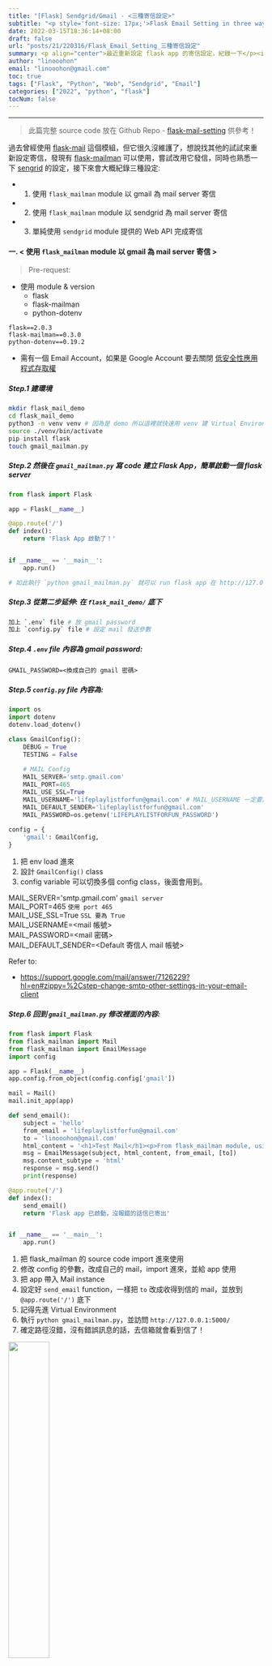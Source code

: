 ```yaml
---
title: "[Flask] Sendgrid/Gmail - <三種寄信設定>"
subtitle: "<p style='font-size: 17px;'>Flask Email Setting in three ways.</p>"
date: 2022-03-15T18:36:14+08:00
draft: false
url: "posts/21/220316/Flask_Email_Setting_三種寄信設定"
summary: <p align="center">最近重新設定 flask app 的寄信設定，紀錄一下</p><img src="/blog/images/21_220315/21_220315_cover.png" width="30%"/>
author: "linooohon"
email: "linooohon@gmail.com"
toc: true
tags: ["Flask", "Python", "Web", "Sendgrid", "Email"]
categories: ["2022", "python", "flask"]
tocNum: false
---
```


---

> 此篇完整 source code 放在 Github Repo - [flask-mail-setting](https://github.com/linooohon/flask-mail-setting) 供參考！

過去曾經使用 [flask-mail](https://pythonhosted.org/Flask-Mail/) 這個模組，但它很久沒維護了，想說找其他的試試來重新設定寄信，發現有 [flask-mailman](https://github.com/waynerv/flask-mailman) 可以使用，嘗試改用它發信，同時也熟悉一下 [sengrid](https://sendgrid.com/) 的設定，接下來會大概紀錄三種設定:


- 1. 使用 `flask_mailman` module 以 gmail 為 mail server 寄信
- 2. 使用 `flask_mailman` module 以 sendgrid 為 mail server 寄信
- 3. 單純使用 `sendgrid` module 提供的 Web API 完成寄信


#### **一. < 使用 `flask_mailman` module 以 gmail 為 mail server 寄信 >**

> Pre-request:

- 使用 module & version
    - flask
    - flask-mailman
    - python-dotenv
```
flask==2.0.3
flask-mailman==0.3.0
python-dotenv==0.19.2
```

- 需有一個 Email Account，如果是 Google Account 要去關閉 [低安全性應用程式存取權](https://myaccount.google.com/u/1/lesssecureapps)



##### Step.1 建環境
```bash
mkdir flask_mail_demo
cd flask_mail_demo
python3 -m venv venv # 因為是 demo 所以這裡就快速用 venv 建 Virtual Environment，平時開發我自己比較喜歡 poetry，更能清楚管理 dependencies
source ./venv/bin/activate
pip install flask
touch gmail_mailman.py
```

##### Step.2 然後在 `gmail_mailman.py` 寫 code 建立 Flask App，簡單啟動一個 flask server
```python
from flask import Flask

app = Flask(__name__)

@app.route('/')
def index():
    return 'Flask App 啟動了！'


if __name__ == '__main__':
    app.run()

# 如此執行 `python gmail_mailman.py` 就可以 run flask app 在 http://127.0.0.1:5000/
```


##### Step.3 從第二步延伸: 在 `flask_mail_demo/` 底下
```bash
加上 `.env` file # 放 gmail password 
加上 `config.py` file # 設定 mail 發送參數
```


##### Step.4 `.env` file 內容為 gmail password:

```
GMAIL_PASSWORD=<換成自己的 gmail 密碼>
```


##### Step.5 `config.py` file 內容為:

```python
import os
import dotenv
dotenv.load_dotenv()

class GmailConfig():
    DEBUG = True
    TESTING = False
    
    # MAIL Config
    MAIL_SERVER='smtp.gmail.com'
    MAIL_PORT=465
    MAIL_USE_SSL=True
    MAIL_USERNAME='lifeplaylistforfun@gmail.com' # MAIL_USERNAME 一定要放上 email 帳號
    MAIL_DEFAULT_SENDER='lifeplaylistforfun@gmail.com'
    MAIL_PASSWORD=os.getenv('LIFEPLAYLISTFORFUN_PASSWORD')
    
config = {
    'gmail': GmailConfig,
}
```

1. 把 env load 進來
2. 設計 `GmailConfig()` class
3. config variable 可以切換多個 config class，後面會用到。

MAIL_SERVER='smtp.gmail.com' `gmail server` \
MAIL_PORT=465 `使用 port 465` \
MAIL_USE_SSL=True `SSL 要為 True` \
MAIL_USERNAME=<mail 帳號> \
MAIL_PASSWORD=<mail 密碼> \
MAIL_DEFAULT_SENDER=<Default 寄信人 mail 帳號>

Refer to:
- https://support.google.com/mail/answer/7126229?hl=en#zippy=%2Cstep-change-smtp-other-settings-in-your-email-client


##### Step.6 回到 `gmail_mailman.py` 修改裡面的內容:


```python
from flask import Flask
from flask_mailman import Mail
from flask_mailman import EmailMessage
import config

app = Flask(__name__)
app.config.from_object(config.config['gmail'])

mail = Mail()
mail.init_app(app)

def send_email():
    subject = 'hello'
    from_email = 'lifeplaylistforfun@gmail.com'
    to = 'linooohon@gmail.com'
    html_content = '<h1>Test Mail</h1><p>From flask_mailman module, using gmail config</p>'
    msg = EmailMessage(subject, html_content, from_email, [to])
    msg.content_subtype = 'html'
    response = msg.send()
    print(response)

@app.route('/')
def index():
    send_email()
    return 'Flask app 已啟動，沒報錯的話信已寄出'


if __name__ == '__main__':
    app.run()
```

1. 把 flask_mailman 的 source code import 進來使用
2. 修改 config 的參數，改成自己的 mail，import 進來，並給 app 使用
3. 把 app 帶入 Mail instance
4. 設定好 `send_email` function，一樣把 `to` 改成收得到信的 mail，並放到 `@app.route('/')` 底下
5. 記得先進 Virtual Environment
6. 執行 `python gmail_mailman.py`，並訪問 `http://127.0.0.1:5000/`
7. 確定路徑沒錯，沒有錯誤訊息的話，去信箱就會看到信了！

<img src="/blog/images/21_220315/21_220315_flaskemail_02.png" width="40%">
<br/>
<img src="/blog/images/21_220315/21_220315_gmail_mailman.png" width="40%">



#### **二. < 使用 `flask_mailman` module 以 sendgrid 為 mail server 寄信 >**


跟 1. 相似，只是 mail 參數設定不同，以及需要去 sendgrid 官網註冊一個帳號，拿取 `Secret Key(Token)` 也就是 MAIL_PASSWORD 要帶入的地方


> Pre-request:

- 使用 module & version
    - flask
    - flask-mailman
    - python-dotenv
```
flask==2.0.3
flask-mailman==0.3.0
python-dotenv==0.19.2
```

- 需有一個 Email Account，如果是 Google Account 要去關閉 [低安全性應用程式存取權](https://myaccount.google.com/u/1/lesssecureapps)


- 需要去 [sendgrid - sign up](https://signup.sendgrid.com/) 註冊一個帳號

##### Step.1 在 sendgrid 註冊完帳號後，在裡面操作拿取 `Secret Key` (API Key)

Go to `Settings` -> `API Keys`：然後申請一個，拿到後保存下來。
<img src="/blog/images/21_220315/21_220315_sendgrid_01.png" width="20%">



##### Step.2 拿完 `Secret Key` 還必須要註冊一個 Single Sender Verification

Go to `Settings` -> `Sender Authentication`：然後申請一個，拿到後保存下來。

<img src="/blog/images/21_220315/21_220315_sendgrid_02.png" width="20%">

<img src="/blog/images/21_220315/21_220315_sendgrid_03.png" width="30%">


##### Step.3 在剛剛的 `flask_mail_demo/` 底下修改 `.env` `config.py`


- `.env`
```bash
GMAIL_PASSWORD=<換成 mail 密碼>
MAIL_PASSWORD=<換成剛剛從 Sendgrid 拿到的 API Key>
```

- `config.py`

```python
import os
import dotenv
dotenv.load_dotenv()

class GmailConfig():
    DEBUG = True
    TESTING = False
    
    # MAIL Config
    MAIL_SERVER='smtp.gmail.com'
    MAIL_PORT=465
    MAIL_USE_SSL=True
    # MAIL_USE_TLS=True
    MAIL_USERNAME='lifeplaylistforfun@gmail.com' # MAIL_USERNAME 一定要放上 email 帳號
    MAIL_DEFAULT_SENDER='lifeplaylistforfun@gmail.com'
    MAIL_PASSWORD=os.getenv('LIFEPLAYLISTFORFUN_PASSWORD')

class SendgridConfig():
    DEBUG = True
    TESTING = False
    
    # MAIL Config
    MAIL_SERVER='smtp.sendgrid.net'
    MAIL_PORT=587
    MAIL_USE_TLS=True
    MAIL_USERNAME='apikey' # MAIL_USERNAME 一定要放上 apikey
    MAIL_DEFAULT_SENDER='lifeplaylistforfun@gmail.com'
    MAIL_PASSWORD=os.getenv('MAIL_PASSWORD')

config = {
    'gmail': GmailConfig,
    'sendgrid': SendgridConfig,
}
```

MAIL_SERVER='smtp.sendgrid.net' \
MAIL_PORT=587 `port 587` \
MAIL_USE_TLS=True `TLS 為 True` \
MAIL_USERNAME='apikey' `MAIL_USERNAME 一定要放上 apikey` \
MAIL_DEFAULT_SENDER=<mail 帳號> \
MAIL_PASSWORD=os.getenv('MAIL_PASSWORD')




##### Step.4 一樣在 `flask_mail_demo/` 底下建立 flask app

```bash
touch sendgrid_mailman.py
```

- 裡面的內容跟 Gmail 是一樣的，把 config 調整成 sendgrid 的就行:

```python

from flask import Flask
from flask_mailman import Mail
from flask_mailman import EmailMessage
import config

app = Flask(__name__)
app.config.from_object(config.config['sendgrid'])

mail = Mail(app)
mail.init_app(app)

def send_email():
    subject = 'hello'
    from_email = 'lifeplaylistforfun@gmail.com'
    to = 'linooohon@gmail.com'
    html_content = '<h1>Test Mail</h1><p>From flask_mailman module, using sendgrid config</p>'
    msg = EmailMessage(subject, html_content, from_email, [to])
    msg.content_subtype = 'html'
    response = msg.send()
    print(response)

@app.route('/')
def index():
    send_email()
    return 'Flask app 已啟動，沒報錯的話信已寄出'


if __name__ == '__main__':
    app.run()
```
1. 一樣該改成自己 mail 的都要改，記得進 Virtual Environment。
2. 執行 `python sendgrid_mailman.py`，並訪問 `http://127.0.0.1:5000/`
3. 路徑沒錯，沒報錯的話就會看到信，成功！

<img src="/blog/images/21_220315/21_220315_sendgrid_mailman.png" width="30%">


#### **三. < 單純使用 `sendgrid` module 提供的 Web API 完成寄信 >**

> Pre-request:

- 使用 module & version
    - flask
    - sendgrid
    - python-dotenv
```
flask==2.0.3
sendgrid==6.9.7
python-dotenv==0.19.2
```

- 需有一個 Email Account，如果是 Google Account 要去關閉 [低安全性應用程式存取權](https://myaccount.google.com/u/1/lesssecureapps)


##### Step.1 與前一個拿 sendgrid 的 Secret Key 一樣

- 這裡就使用跟上面一樣的 `Secret Key`，就用 `SendgridConfig()` class

##### Step.2 一樣在 `flask_mail_demo/` 底下建立 flask app

> 其實可以不用建立 flask app，這是個單純的寄信 API，但這裡還是 demo 啟動 Flask App 來寄出信。

```bash
touch sendgrid_webapi.py
```

內容:

```python
from flask import Flask
from sendgrid.helpers.mail import Mail
from sendgrid import SendGridAPIClient, Content
import config

app = Flask(__name__)

def send_email():
    subject = 'hello'
    to_emails = 'linooohon@gmail.com'
    from_email = 'lifeplaylistforfun@gmail.com'
    mail_html = Content('text/html', '<h1>Test Mail</h1><p>From Sendgrid Web API</p>')
    msg = Mail(from_email, to_emails, subject, mail_html)
    try:
        sg = SendGridAPIClient(config.config['sendgrid']().MAIL_PASSWORD)
        response = sg.send(msg)
        print(response.status_code)
        print(response.body)
        print(response.headers)
    except Exception as e:
        print(e.message)

@app.route('/')
def index():
    send_email()
    return 'Flask app 已啟動，沒報錯的話信已寄出'


if __name__ == '__main__':
    app.run()
```

1. 一樣該改成自己 mail 的都要改，記得進 Virtual Environment。
2. 執行 `python sendgrid_webapi.py`，並訪問 `http://127.0.0.1:5000/`
3. 路徑沒錯，沒報錯的話就會看到信，成功！

<img src="/blog/images/21_220315/21_220315_sendgrid_webapi.png" width="30%">

